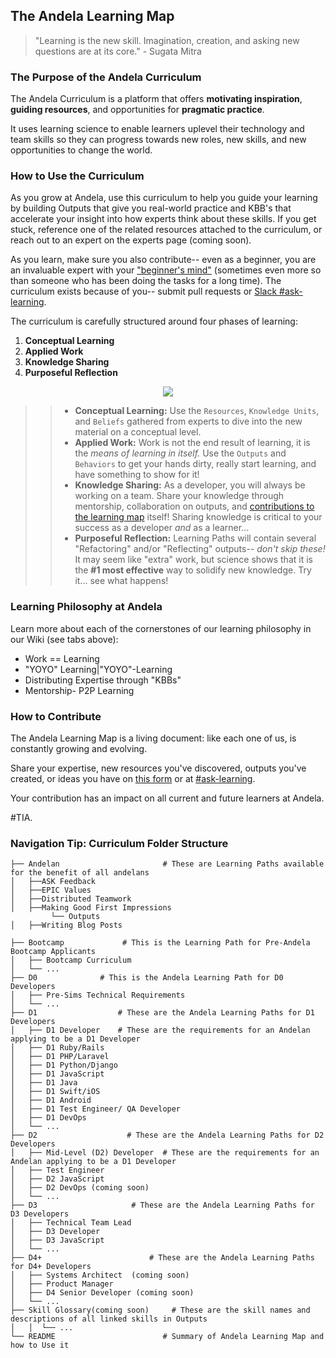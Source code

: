## The Andela Learning Map

> "Learning is the new skill. Imagination, creation, and asking new questions are at its core." - Sugata Mitra

### The Purpose of the Andela Curriculum
The Andela Curriculum is a platform that offers **motivating inspiration**, **guiding resources**, and opportunities for **pragmatic practice**. 

It uses learning science to enable learners uplevel their technology and team skills so they can progress towards new roles, new skills, and new opportunities to change the world. 

### How to Use the Curriculum
As you grow at Andela, use this curriculum to help you guide your learning by building Outputs that give you real-world practice and KBB's that accelerate your insight into how experts think about these skills. If you get stuck, reference one of the related resources attached to the curriculum, or reach out to an expert on the experts page (coming soon). 

As you learn, make sure you also contribute-- even as a beginner, you are an invaluable expert with your ["beginner's mind"](https://en.wikipedia.org/wiki/Shoshin) (sometimes even more so than someone who has been doing the tasks for a long time). The curriculum exists because of you-- submit pull requests or [Slack #ask-learning](https://andela.slack.com/messages/ask-learning).

The curriculum is carefully structured around four phases of learning: 
1. **Conceptual Learning** 
2. **Applied Work** 
3. **Knowledge Sharing** 
4. **Purposeful Reflection** 

<p align="center">
  <img align="center" src="https://cloud.githubusercontent.com/assets/5239538/25678398/94010a62-3017-11e7-98c5-82b28d8bc5ff.png" />
</p>

>> - **Conceptual Learning:** Use the `Resources`, `Knowledge Units`, and `Beliefs` gathered from experts to dive into the new material on a conceptual level. 
>> - **Applied Work:** Work is not the end result of learning, it is the _means of learning in itself._ Use the `Outputs` and `Behaviors` to get your hands dirty, really start learning, and have something to show for it! 
>> - **Knowledge Sharing:** As a developer, you will always be working on a team. Share your knowledge through mentorship, collaboration on outputs, and [contributions to the learning map](https://docs.google.com/a/andela.com/forms/d/1LyMSebi90YnUxj5G6UD4eGGsItjb3XjgeAAWHpQZYkQ/edit) itself! Sharing knowledge is critical to your success as a developer _and_ as a learner... 
>> - **Purposeful Reflection:** Learning Paths will contain several "Refactoring" and/or "Reflecting" outputs-- _don't skip these!_ It may seem like "extra" work, but science shows that it is the **#1 most effective** way to solidify new knowledge. Try it... see what happens! 

### Learning Philosophy at Andela
Learn more about each of the cornerstones of our learning philosophy in our Wiki (see tabs above): 
- Work == Learning
- "YOYO" Learning|"YOYO"-Learning
- Distributing Expertise through "KBBs"
- Mentorship- P2P Learning

### How to Contribute
The Andela Learning Map is a living document: like each one of us, is constantly growing and evolving.

Share your expertise, new resources you've discovered, outputs you've created, or ideas you have on [this form](https://docs.google.com/a/andela.com/forms/d/1LyMSebi90YnUxj5G6UD4eGGsItjb3XjgeAAWHpQZYkQ/edit) or at [#ask-learning](https://andela.slack.com/messages/C27A7HH8C/details/).  

Your contribution has an impact on all current and future learners at Andela. 

#TIA. 


### Navigation Tip: Curriculum Folder Structure

```
├── Andelan                       # These are Learning Paths available for the benefit of all andelans
│   ├──ASK Feedback 
│   ├──EPIC Values 
│   ├──Distributed Teamwork
│   ├──Making Good First Impressions
         └── Outputs 
│   ├──Writing Blog Posts

├── Bootcamp             # This is the Learning Path for Pre-Andela Bootcamp Applicants
│   ├── Bootcamp Curriculum
│   └── ...           
├── D0              # This is the Andela Learning Path for D0 Developers 
│   ├── Pre-Sims Technical Requirements
│   └── ...                  
├── D1                  # These are the Andela Learning Paths for D1 Developers
│   ├── D1 Developer    # These are the requirements for an Andelan applying to be a D1 Developer
│   ├── D1 Ruby/Rails 
│   ├── D1 PHP/Laravel
│   ├── D1 Python/Django  
│   ├── D1 JavaScript
│   ├── D1 Java
│   ├── D1 Swift/iOS
│   ├── D1 Android
│   ├── D1 Test Engineer/ QA Developer
│   ├── D1 DevOps  
│   └── ...                   
├── D2                    # These are the Andela Learning Paths for D2 Developers  
│   ├── Mid-Level (D2) Developer  # These are the requirements for an Andelan applying to be a D1 Developer
│   ├── Test Engineer
│   ├── D2 JavaScript 
│   ├── D2 DevOps (coming soon)
│   └── ...   
├── D3                     # These are the Andela Learning Paths for D3 Developers    
│   ├── Technical Team Lead        
│   ├── D3 Developer
│   ├── D3 JavaScript
│   └── ...                       
├── D4+                        # These are the Andela Learning Paths for D4+ Developers
│   ├── Systems Architect  (coming soon)   
│   ├── Product Manager
│   ├── D4 Senior Developer (coming soon)
│   └── ...    
├── Skill Glossary(coming soon)     # These are the skill names and descriptions of all linked skills in Outputs               
│   │  └── ...     
└── README                        # Summary of Andela Learning Map and how to Use it
 ```
